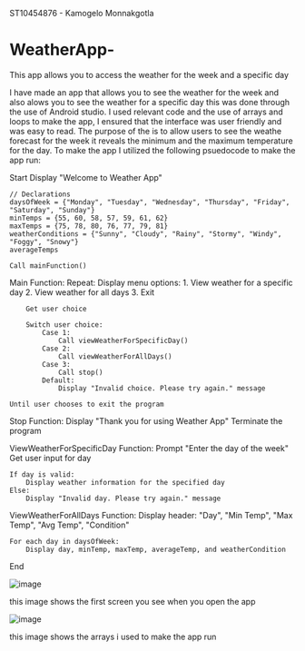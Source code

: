 ST10454876 - Kamogelo Monnakgotla
# WeatherApp-
This app allows you to access the weather for the week and a specific day

I have made an app that allows you to see the weather for the week and also alows you to see the weather for a specific day this was done through the use of Android studio. I used relevant code and the use of arrays and loops to make the app, I ensured that the interface was user friendly and was easy to read.
The purpose of the is to allow users to see the weathe forecast for the week it reveals the minimum and the maximum temperature for the day. To make the app I utilized the following psuedocode to make the app run:

Start 
    Display "Welcome to Weather App"

    // Declarations
    daysOfWeek = {"Monday", "Tuesday", "Wednesday", "Thursday", "Friday", "Saturday", "Sunday"}
    minTemps = {55, 60, 58, 57, 59, 61, 62}
    maxTemps = {75, 78, 80, 76, 77, 79, 81}
    weatherConditions = {"Sunny", "Cloudy", "Rainy", "Stormy", "Windy", "Foggy", "Snowy"}
    averageTemps

    Call mainFunction()

Main Function:
    Repeat:
        Display menu options:
            1. View weather for a specific day
            2. View weather for all days
            3. Exit

        Get user choice

        Switch user choice:
            Case 1:
                Call viewWeatherForSpecificDay()
            Case 2:
                Call viewWeatherForAllDays()
            Case 3:
                Call stop()
            Default:
                Display "Invalid choice. Please try again." message

    Until user chooses to exit the program

Stop Function:
    Display "Thank you for using Weather App"
    Terminate the program

ViewWeatherForSpecificDay Function:
    Prompt "Enter the day of the week"
    Get user input for day

    If day is valid:
        Display weather information for the specified day
    Else:
        Display "Invalid day. Please try again." message

ViewWeatherForAllDays Function:
    Display header: "Day", "Min Temp", "Max Temp", "Avg Temp", "Condition"

    For each day in daysOfWeek:
        Display day, minTemp, maxTemp, averageTemp, and weatherCondition

End

![image](https://github.com/Kamogelo2804/WeatherApp-/assets/166174630/686e2ee1-1af7-4d3d-a64b-8f7c94a5aaf4)

this image shows the first screen you see when you open the app

![image](https://github.com/Kamogelo2804/WeatherApp-/assets/166174630/643863f6-79ea-49ea-b8af-90cacf2a84b2)

this image shows the arrays i used to make the app run






